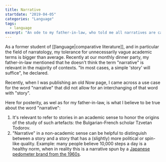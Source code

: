 ```yaml
---
title: Narrative
startdate: "2019-04-05"
categories: "Language"
tags:
  - language
excerpt: "An ode to my father-in-law, who told me all narratives are called 'stories'."
---
```

As a former student of [[language|comparative literature]], and in particular the field of narratology, my tolerance for unnecessarily vague academic terms is bigger than average. Recently at our monthly dinner party, my father-in-law mentioned that he doesn't think the term "narrative" is relevant in the majority of contexts. "In most cases, a simple 'story' will suffice", he declared.

Recently, when I was publishing an old Now page, I came across a use case for the word "narrative" that did not allow for an interchanging of that word with "story". 

Here for posterity, as wel as for my father-in-law, is what I believe to be true about the word "narrative":

1. It's relevant to refer to stories in an academic sense to honor the origins of the study of such artefacts: the Bulgarian-French scholar Tzvetan Todorov. 
2. "Narrative" in a non-academic sense can be helpful to distinguish between a story and a story that has a (slightly) more political or spin-like quality. Example: many people believe 10,000 steps a day is a healthy norm, when in reality this is a narrative spun by a [Japanese pedometer brand from the 1960s](https://amp.theguardian.com/lifeandstyle/2018/sep/03/watch-your-step-why-the-10000-daily-goal-is-built-on-bad-science).